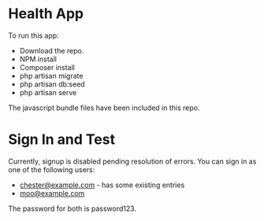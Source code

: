 # Health App

To run this app:

* Download the repo.
* NPM install
* Composer install
* php artisan migrate
* php artisan db:seed
* php artisan serve

The javascript bundle files have been included in this repo.

# Sign In and Test

Currently, signup is disabled pending resolution of errors. You can sign in as one of the following users:

* chester@example.com - has some existing entries
* moo@example.com

The password for both is password123.
